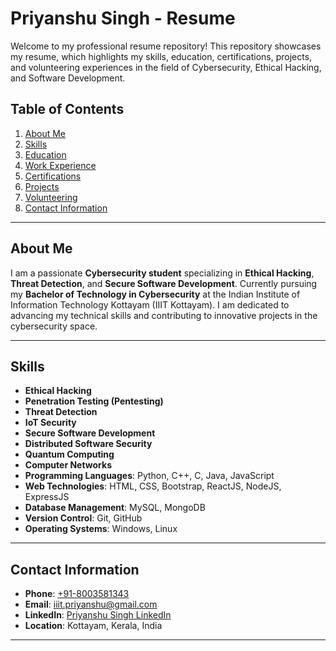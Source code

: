 # Priyanshu Singh - Resume

Welcome to my professional resume repository! This repository showcases my resume, which highlights my skills, education, certifications, projects, and volunteering experiences in the field of Cybersecurity, Ethical Hacking, and Software Development.

## Table of Contents

1. [About Me](#about-me)
2. [Skills](#skills)
3. [Education](#education)
4. [Work Experience](#work-experience)
5. [Certifications](#certifications)
6. [Projects](#projects)
7. [Volunteering](#volunteering)
8. [Contact Information](#contact-information)

---

## About Me

I am a passionate **Cybersecurity student** specializing in **Ethical Hacking**, **Threat Detection**, and **Secure Software Development**. Currently pursuing my **Bachelor of Technology in Cybersecurity** at the Indian Institute of Information Technology Kottayam (IIIT Kottayam). I am dedicated to advancing my technical skills and contributing to innovative projects in the cybersecurity space.

---

## Skills

- **Ethical Hacking**
- **Penetration Testing (Pentesting)**
- **Threat Detection**
- **IoT Security**
- **Secure Software Development**
- **Distributed Software Security**
- **Quantum Computing**
- **Computer Networks**
- **Programming Languages**: Python, C++, C, Java, JavaScript
- **Web Technologies**: HTML, CSS, Bootstrap, ReactJS, NodeJS, ExpressJS
- **Database Management**: MySQL, MongoDB
- **Version Control**: Git, GitHub
- **Operating Systems**: Windows, Linux

---

## Contact Information

- **Phone**: [+91-8003581343](tel:+918003581343)
- **Email**: [iiit.priyanshu@gmail.com](mailto:iiit.priyanshu@gmail.com)
- **LinkedIn**: [Priyanshu Singh LinkedIn](https://linkedin.com/in/priyanshu-singh-16462026b)
- **Location**: Kottayam, Kerala, India

---
